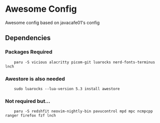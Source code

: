 # Awesome Config
Awesome config based on javacafe01's config


## Dependencies

### Packages Required

```
    paru -S vicious alacritty picom-git luarocks nerd-fonts-terminus lnch
```

### Awestore is also needed

```
    sudo luarocks --lua-version 5.3 install awestore
```

### Not required but...
```
    paru -S redshfit neovim-nightly-bin pavucontrol mpd mpc ncmpcpp ranger firefox fzf lnch
```
